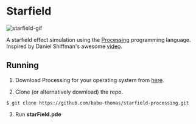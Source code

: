 # Starfield

![starfield-gif](https://media.giphy.com/media/MnLAlBWtWdWmI/giphy.gif)

A starfield effect simulation using the [Processing](https://processing.org/) programming language. Inspired by Daniel Shiffman's
awesome [video](https://www.youtube.com/watch?v=17WoOqgXsRM).

## Running

1. Download Processing for your operating system from [here](https://processing.org/download/).

2. Clone (or alternatively download) the repo.
```
$ git clone https://github.com/babu-thomas/starfield-processing.git
```
3. Run **starField.pde**
